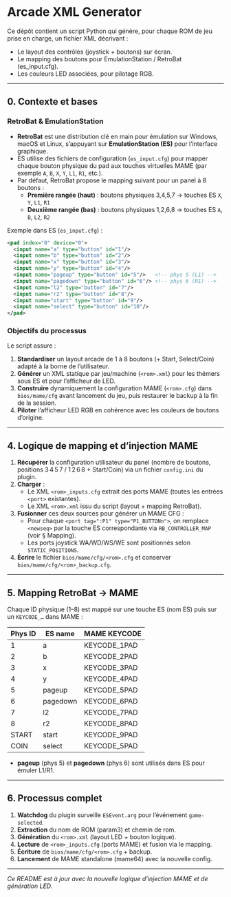 # Arcade XML Generator

Ce dépôt contient un script Python qui génère, pour chaque ROM de jeu prise en charge, un fichier XML décrivant :

- Le layout des contrôles (joystick + boutons) sur écran.
- Le mapping des boutons pour EmulationStation / RetroBat (es_input.cfg).
- Les couleurs LED associées, pour pilotage RGB.

---

## 0. Contexte et bases

### RetroBat & EmulationStation

- **RetroBat** est une distribution clé en main pour émulation sur Windows, macOS et Linux, s’appuyant sur **EmulationStation (ES)** pour l’interface graphique.
- ES utilise des fichiers de configuration (`es_input.cfg`) pour mapper chaque bouton physique du pad aux touches virtuelles MAME (par exemple `A`, `B`, `X`, `Y`, `L1`, `R1`, etc.).
- Par défaut, RetroBat propose le mapping suivant pour un panel à 8 boutons :
  - **Première rangée (haut)** : boutons physiques 3,4,5,7 → touches ES `X`, `Y`, `L1`, `R1`
  - **Deuxième rangée (bas)** : boutons physiques 1,2,6,8 → touches ES `A`, `B`, `L2`, `R2`

Exemple dans ES (`es_input.cfg`) :
```xml
<pad index="0" device="0">
  <input name="a" type="button" id="1"/>
  <input name="b" type="button" id="2"/>
  <input name="x" type="button" id="3"/>
  <input name="y" type="button" id="4"/>
  <input name="pageup" type="button" id="5"/>   <!-- phys 5 (L1) -->
  <input name="pagedown" type="button" id="6"/> <!-- phys 6 (R1) -->
  <input name="l2" type="button" id="7"/>
  <input name="r2" type="button" id="8"/>
  <input name="start" type="button" id="9"/>
  <input name="select" type="button" id="10"/>
</pad>
```

### Objectifs du processus

Le script assure :

1. **Standardiser** un layout arcade de 1 à 8 boutons (+ Start, Select/Coin) adapté à la borne de l’utilisateur.
2. **Générer** un XML statique par jeu/machine (`<rom>.xml`) pour les thémers sous ES et pour l’afficheur de LED.
3. **Construire** dynamiquement la configuration MAME (`<rom>.cfg`) dans `bios/mame/cfg` avant lancement du jeu, puis restaurer le backup à la fin de la session.
4. **Piloter** l’afficheur LED RGB en cohérence avec les couleurs de boutons d’origine.

---

## 4. Logique de mapping et d’injection MAME

1. **Récupérer** la configuration utilisateur du panel (nombre de boutons, positions 3 4 5 7 / 1 2 6 8 + Start/Coin) via un fichier `config.ini` du plugin.
2. **Charger** :
   - Le XML `<rom>_inputs.cfg` extrait des ports MAME (toutes les entrées `<port>` existantes).
   - Le XML `<rom>.xml` issu du script (layout + mapping RetroBat).  
3. **Fusionner** ces deux sources pour générer un MAME CFG :
   - Pour chaque `<port tag=":P1" type="P1_BUTTONn">`, on remplace `<newseq>` par la touche ES correspondante via `RB_CONTROLLER_MAP` (voir § Mapping).  
   - Les ports joystick WA/WD/WS/WE sont positionnés selon `STATIC_POSITIONS`.  
4. **Écrire** le fichier `bios/mame/cfg/<rom>.cfg` et conserver `bios/mame/cfg/<rom>_backup.cfg`.

---

## 5. Mapping RetroBat → MAME

Chaque ID physique (1–8) est mappé sur une touche ES (nom ES) puis sur un `KEYCODE_…` dans MAME :

| Phys ID | ES name   | MAME KEYCODE      |
| ------- | --------- | ----------------- |
| 1       | a         | KEYCODE_1PAD      |
| 2       | b         | KEYCODE_2PAD      |
| 3       | x         | KEYCODE_3PAD      |
| 4       | y         | KEYCODE_4PAD      |
| 5       | pageup    | KEYCODE_5PAD      |
| 6       | pagedown  | KEYCODE_6PAD      |
| 7       | l2        | KEYCODE_7PAD      |
| 8       | r2        | KEYCODE_8PAD      |
| START   | start     | KEYCODE_9PAD      |
| COIN    | select    | KEYCODE_5PAD      |

- **pageup** (phys 5) et **pagedown** (phys 6) sont utilisés dans ES pour émuler L1/R1.
---

## 6. Processus complet

1. **Watchdog** du plugin surveille `ESEvent.arg` pour l’événement `game-selected`.
2. **Extraction** du nom de ROM (param3) et chemin de rom.
3. **Génération** du `<rom>.xml` (layout LED + bouton logique).
4. **Lecture** de `<rom>_inputs.cfg` (ports MAME) et fusion via le mapping.
5. **Écriture** de `bios/mame/cfg/<rom>.cfg` + backup.
6. **Lancement** de MAME standalone (mame64) avec la nouvelle config.

---

*Ce README est à jour avec la nouvelle logique d’injection MAME et de génération LED.*

